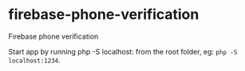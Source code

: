 # firebase-phone-verification
Firebase phone verification

Start app by running php -S localhost:<port> from the root folder, eg: `php -S localhost:1234`.
